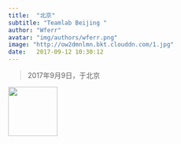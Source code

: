 ```yaml
---
title:  "北京"
subtitle: "Teamlab Beijing "
author: "Wferr"
avatar: "img/authors/wferr.png"
image: "http://ow2dmnlmn.bkt.clouddn.com/1.jpg"
date:   2017-09-12 10:30:12
---
```


<blockquote class="blockquote-center">2017年9月9日，于北京</blockquote>

<img src="http://ow2dmnlmn.bkt.clouddn.com/8.jpg" width="100" height="100" /> 
<!-- <img src="http://ow2dmnlmn.bkt.clouddn.com/2.jpg"  /> 
<img src="http://ow2dmnlmn.bkt.clouddn.com/3.jpg"  /> 
<img src="http://ow2dmnlmn.bkt.clouddn.com/4.jpg"  /> 
<img src="http://ow2dmnlmn.bkt.clouddn.com/6.jpg"  /> 
<img src="http://ow2dmnlmn.bkt.clouddn.com/7.jpg"  /> 
<img src="http://ow2dmnlmn.bkt.clouddn.com/1.jpg"  /> 
 -->